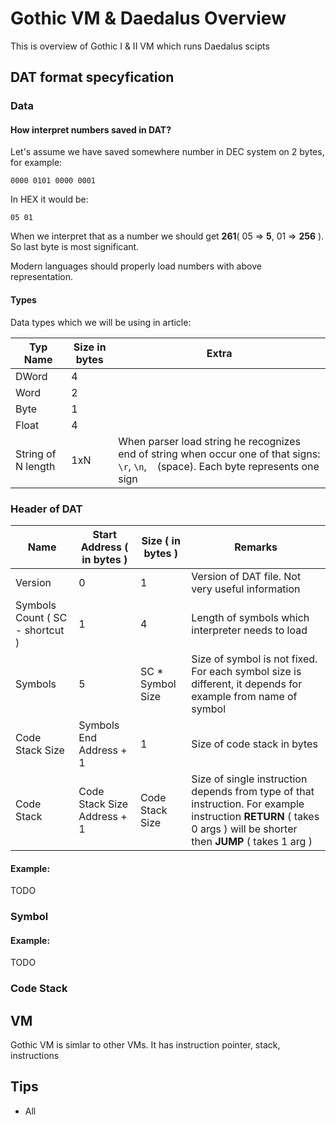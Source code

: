 # Gothic VM & Daedalus Overview

This is overview of Gothic I & II VM which runs Daedalus scipts

## DAT format specyfication

### Data

#### How interpret numbers saved in DAT?

Let's assume we have saved somewhere number in DEC system on 2 bytes, for example:

```
0000 0101 0000 0001
```

In HEX it would be:

```
05 01
```

When we interpret that as a number we should get **261**( 05 => **5**, 01 => **256** ). So last byte is most significant.

Modern languages should properly load numbers with above representation.

#### Types

Data types which we will be using in article:

| Typ Name           | Size in bytes | Extra                                                                                                                                    |
| ------------------ | ------------- | ---------------------------------------------------------------------------------------------------------------------------------------- |
| DWord              | 4             |                                                                                                                                          |
| Word               | 2             |                                                                                                                                          |
| Byte               | 1             |                                                                                                                                          |
| Float              | 4             |                                                                                                                                          |
| String of N length | 1xN           | When parser load string he recognizes end of string when occur one of that signs: `\r`, `\n`, ` ` (space). Each byte represents one sign |

### Header of DAT

| Name                            | Start Address ( in bytes )  | Size ( in bytes ) | Remarks                                                                                                                                                             |
| ------------------------------- | --------------------------- | ----------------- | ------------------------------------------------------------------------------------------------------------------------------------------------------------------- |
| Version                         | 0                           | 1                 | Version of DAT file. Not very useful information                                                                                                                    |
| Symbols Count ( SC - shortcut ) | 1                           | 4                 | Length of symbols which interpreter needs to load                                                                                                                   |
| Symbols                         | 5                           | SC * Symbol Size  | Size of symbol is not fixed. For each symbol size is different, it depends for example from name of symbol                                                          |
| Code Stack Size                 | Symbols End Address + 1     | 1                 | Size of code stack in bytes                                                                                                                                         |
| Code Stack                      | Code Stack Size Address + 1 | Code Stack Size   | Size of single instruction depends from type of that instruction. For example instruction **RETURN** ( takes 0 args ) will be shorter then **JUMP** ( takes 1 arg ) |

#### Example:

TODO

### Symbol

#### Example:

TODO

### Code Stack



## VM

Gothic VM is simlar to other VMs. It has instruction pointer, stack, instructions  

## Tips

- All 
